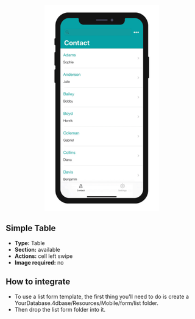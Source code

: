 <p align="center"><img src="https://github.com/4d-for-ios/4d-for-ios-form-list-SimpleTable/blob/master/template.gif" alt="Simple Table" height="auto" width="300"></p>

## Simple Table

* **Type:** Table
* **Section:** available
* **Actions:** cell left swipe
* **Image required:** no

## How to integrate

* To use a list form template, the first thing you'll need to do is create a YourDatabase.4dbase/Resources/Mobile/form/list folder.
* Then drop the list form folder into it.

